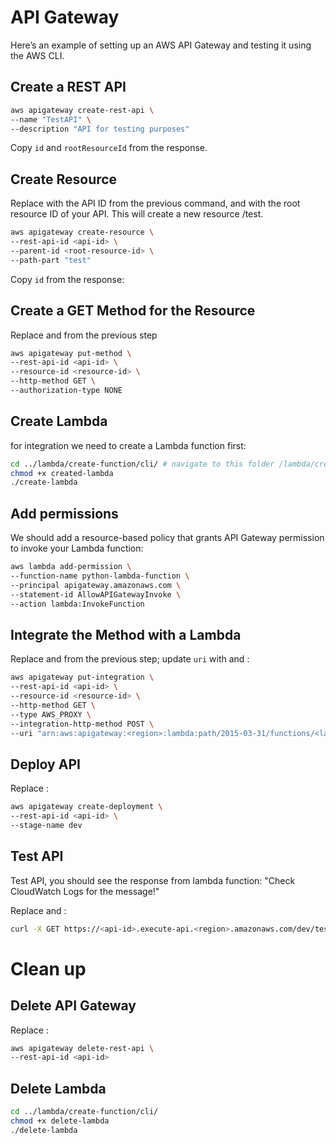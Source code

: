# API Gateway
Here’s an example of setting up an AWS API Gateway and testing it using the AWS CLI.

## Create a REST API
```sh
aws apigateway create-rest-api \
--name "TestAPI" \
--description "API for testing purposes"
```

Copy `id` and `rootResourceId` from the response.

## Create Resource
Replace <api-id> with the API ID from the previous command, and <root-resource-id> with the root resource ID of your API. This will create a new resource /test.

```sh
aws apigateway create-resource \
--rest-api-id <api-id> \
--parent-id <root-resource-id> \
--path-part "test"
```

Copy `id` from the response:

## Create a GET Method for the Resource
Replace <api-id> and <resource-id> from the previous step
```sh
aws apigateway put-method \
--rest-api-id <api-id> \
--resource-id <resource-id> \
--http-method GET \
--authorization-type NONE
```

## Create Lambda
for integration we need to create a Lambda function first:
```sh
cd ../lambda/create-function/cli/ # navigate to this folder /lambda/create-function/cli
chmod +x created-lambda
./create-lambda
```

## Add permissions
We should add a resource-based policy that grants API Gateway permission to invoke your Lambda function:
```sh
aws lambda add-permission \
--function-name python-lambda-function \
--principal apigateway.amazonaws.com \
--statement-id AllowAPIGatewayInvoke \
--action lambda:InvokeFunction
```

## Integrate the Method with a Lambda
Replace <api-id> and <resource-id> from the previous step; update `uri` with <region> and <function-arn>:
```sh
aws apigateway put-integration \
--rest-api-id <api-id> \
--resource-id <resource-id> \
--http-method GET \
--type AWS_PROXY \
--integration-http-method POST \
--uri "arn:aws:apigateway:<region>:lambda:path/2015-03-31/functions/<lambda-function-arn>/invocations"
```

## Deploy API
Replace <api-id>:
```sh
aws apigateway create-deployment \
--rest-api-id <api-id> \
--stage-name dev
```

## Test API
Test API, you should see the response from lambda function: "Check CloudWatch Logs for the message!"

Replace <api-id> and <region>:
```sh
curl -X GET https://<api-id>.execute-api.<region>.amazonaws.com/dev/test
```

# Clean up
## Delete API Gateway
Replace <api-id>: 
```sh
aws apigateway delete-rest-api \
--rest-api-id <api-id>
```

## Delete Lambda
```sh
cd ../lambda/create-function/cli/
chmod +x delete-lambda
./delete-lambda
```